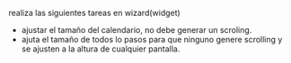 realiza las siguientes tareas en wizard(widget)

- ajustar el tamaño del calendario, no debe generar un scroling.
- ajuta el tamaño de todos lo pasos para que ninguno genere scrolling y se ajusten a la altura de cualquier pantalla.